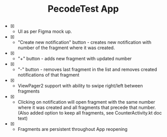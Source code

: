 # <p align=center> PecodeTest App <p>

- [x] - UI as per Figma mock up.
- [x] - "Create new notification" button - creates new notification with number of the fragment where it was created.
- [x] - "+" button - adds new fragment with updated number
- [x] - "-" button - removes last fragment in the list and removes created notifications of that fragment
- [x] - ViewPager2 support with ability to swipe right/left between fragments
- [x] - Clicking on notification will open fragment with the same number where it was created and all fragments that precede that number. (Also added option to keep all fragments, see CounterActivity.kt doc text)
- [x] - Fragments are persistent throughout App reopening